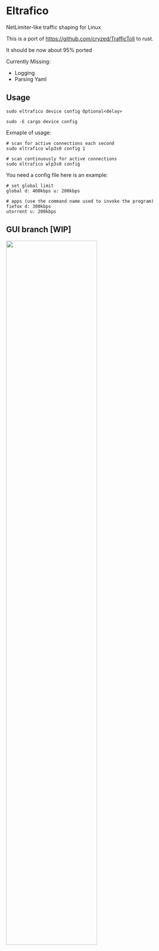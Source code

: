 # Eltrafico
NetLimiter-like traffic shaping for Linux

This is a port of https://github.com/cryzed/TrafficToll to rust.

It should be now about 95% ported 

Currently Missing: 
 - Logging
 - Parsing Yaml 

 ## Usage
 `sudo eltrafico device config Optional<delay>`
 
 `sudo -E cargo device config`
 
  Exmaple of usage:
  
    # scan for active connections each second
    sudo eltrafico wlp3s0 config 1
 
    # scan continuously for active connections
    sudo eltrafico wlp3s0 config
 
 You need  a config file here is an example:

    # set global limit
    global d: 400kbps u: 200kbps

    # apps (use the command name used to invoke the program)
    fiefox d: 300kbps
    utorrent u: 200kbps

## GUI branch [WIP]
<img src="https://github.com/sigmaSd/Eltrafico/raw/gui/gui.png" width="70%" height="70%">
